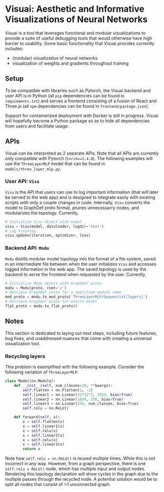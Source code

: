 # Visuai: Aesthetic and Informative Visualizations of Neural Networks
Visuai is a tool that leverages functional and modular visualizations to provide a suite of useful debugging tools that would otherwise have high barrier to usability. Some basic functionality that Visuai provides currently includes:
 - (modular) visualization of neural networks
 - visualization of weights and gradients throughout training

## Setup
To be compatible with libraries such as Pytorch, the Visuai backend and user API is in Python (all `pip` dependencies can be found in `requiements.txt`) and serves a frontend consisting of a fusion of React and Three.js (all `npm` dependencies can be found in `frontend/package.json`).

Support for containerized deployment with Docker is still in progress. Visuai will hopefully become a Python package so as to hide all dependencies from users and facilitate usage.

## APIs
Visuai can be interpreted as 2 separate APIs. Note that all APIs are currently only compatible with Pytorch (`torch==1.4.0`). The following examples will use the `ThreeLayerMLP` model that can be found in `models/three_layer_mlp.py`.

### User API: `Visu`
`Visu` is the API that users can use to log important information (that will later be served to the web app) and is designed to integrate easily with existing scripts with only a couple changes in code. Internally, `Visu` converts the model to GraphDef proto format, prunes unnecessarry nodes, and modularizes the topology. Currently,
```python
# Initialize Visu object with model
visu = Visu(model, dataloader, logdir='test')
# Log training
visu.update(iteration, optimizer, loss)
```

### Backend API: `Modu`
`Modu` distills modular model topology into the format of a file system, saved in an intermediate file between when the user initializes `Visu` and accesses logged information in the web app. The saved topology is used by the backend to serve the frontend when requested by the user. Currently,
```python
# Initialize Modu object with GraphDef proto
modu = Modu(proto, root='/')
# Retrieve GraphDef proto for a specified module name
mod_proto = modu.to_mod_proto('ThreeLayerMLP/Sequential[layers]')
# Retrieve Graphdef proto for entire model
flat_proto = modu.to_flat_proto()
```

## Notes
This section is dedicated to laying out next steps, including future features, bug fixes, and unaddressed nuances that come with creating a universal visualization tool.

### Recycling layers
This problem is exemplified with the following example. Consider the following variation of `ThreeLayerMLP`:
```python
class Model(nn.Module):
    def __init__(self, num_classes=10, **kwargs):
        self.flatten = nn.Flatten(1, -1)
        self.linear1 = nn.Linear(32*32*3, 1024, bias=True)
        self.linear2 = nn.Linear(1024, 256, bias=True)
        self.linear3 = nn.Linear(256, num_classes, bias=True)
        self.relu = nn.ReLU()

    def forward(self, x):
        x = self.flatten(x)
        x = self.linear1(x)
        x = self.relu(x)
        x = self.linear2(x)
        x = self.relu(x)
        x = self.linear3(x)
        return x
```
Note how `self.relu = nn.ReLU()` is reused multiple times. While this is not incorrect in any way. However, from a graph perspective, there is one `self.relu = ReLU()` node, which has multiple input and output nodes. Rendering this topology declaration will show cycles in the graph due to the multiple passes through the recycled node. A potential solution would be to split all nodes that consist of >1 unconnected graph.
